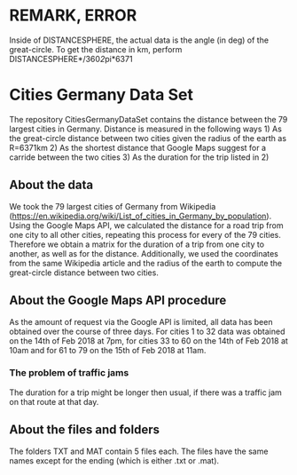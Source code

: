 # REMARK, ERROR # 
Inside of DISTANCESPHERE, the actual data is the angle (in deg) of the great-circle. To get the distance in km, perform DISTANCESPHERE*/360*2*pi*6371


# Cities Germany Data Set # 
The repository CitiesGermanyDataSet contains the distance between the 79 largest cities in Germany.
Distance is measured in the following ways
	1) As the great-circle distance between two cities given the radius of the earth as R=6371km
	2) As the shortest distance that Google Maps suggest for a carride between the two cities
	3) As the duration for the trip listed in 2)

## About the data ##
We took the 79 largest cities of Germany from Wikipedia (https://en.wikipedia.org/wiki/List_of_cities_in_Germany_by_population). 
Using the Google Maps API, we calculated the distance for a road trip from one city to all other cities, repeating this process for every of the 79 cities. 
Therefore we obtain a matrix for the duration of a trip from one city to another, as well as for the distance. Additionally, we used the coordinates from the same Wikipedia article and the radius of the earth to compute the great-circle distance between two cities.

## About the Google Maps API procedure ##
As the amount of request via the Google API is limited, all data has been obtained over the course of three days. For cities 1 to 32 data was obtained on the 14th of Feb 2018 at 7pm, for cities 33 to 60 on the 14th of Feb 2018 at 10am and for 61 to 79 on the 15th of Feb 2018 at 11am.

### The problem of traffic jams ###
The duration for a trip might be longer then usual, if there was a traffic jam on that route at that day.

## About the files and folders ##
The folders TXT and MAT contain 5 files each. The files have the same names except for the ending (which is either .txt or .mat). 

